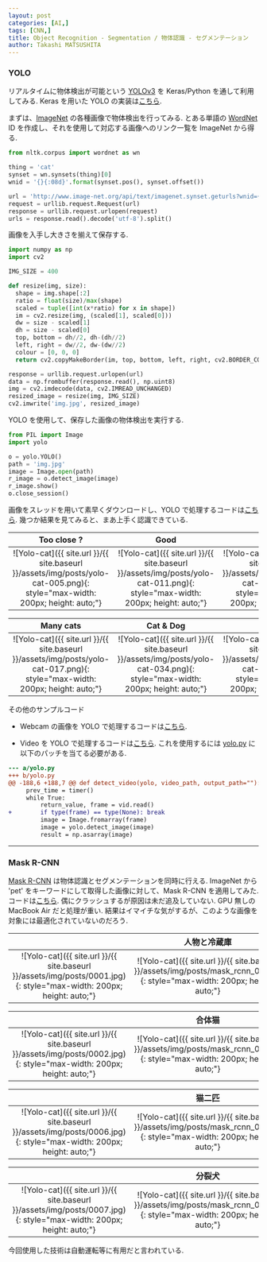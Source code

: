 ```yaml
---
layout: post
categories: [AI,]
tags: [CNN,]
title: Object Recognition - Segmentation / 物体認識 - セグメンテーション
author: Takashi MATSUSHITA
---
```


### YOLO
リアルタイムに物体検出が可能という [YOLOv3](https://pjreddie.com/darknet/yolo/) を Keras/Python を通して利用してみる. Keras を用いた YOLO の実装は[こちら](https://github.com/qqwweee/keras-yolo3).

まずは、[ImageNet](http://www.image-net.org) の各種画像で物体検出を行ってみる. とある単語の [WordNet](https://wordnet.princeton.edu) ID を作成し、それを使用して対応する画像へのリンク一覧を ImageNet から得る.

```python
from nltk.corpus import wordnet as wn

thing = 'cat'
synset = wn.synsets(thing)[0]
wnid = '{}{:08d}'.format(synset.pos(), synset.offset())

url = 'http://www.image-net.org/api/text/imagenet.synset.geturls?wnid={}'.format(wnid)
request = urllib.request.Request(url)
response = urllib.request.urlopen(request)
urls = response.read().decode('utf-8').split()
```

画像を入手し大きさを揃えて保存する.
```python
import numpy as np
import cv2

IMG_SIZE = 400

def resize(img, size):
  shape = img.shape[:2]
  ratio = float(size)/max(shape)
  scaled = tuple([int(x*ratio) for x in shape])
  im = cv2.resize(img, (scaled[1], scaled[0]))
  dw = size - scaled[1]
  dh = size - scaled[0]
  top, bottom = dh//2, dh-(dh//2)
  left, right = dw//2, dw-(dw//2)
  colour = [0, 0, 0]
  return cv2.copyMakeBorder(im, top, bottom, left, right, cv2.BORDER_CONSTANT, value=colour)

response = urllib.request.urlopen(url)
data = np.frombuffer(response.read(), np.uint8)
img = cv2.imdecode(data, cv2.IMREAD_UNCHANGED)
resized_image = resize(img, IMG_SIZE)
cv2.imwrite('img.jpg', resized_image)
```


YOLO を使用して、保存した画像の物体検出を実行する.
```python
from PIL import Image
import yolo

o = yolo.YOLO()
path = 'img.jpg'
image = Image.open(path)
r_image = o.detect_image(image)
r_image.show()
o.close_session()
```

画像をスレッドを用いて素早くダウンロードし、YOLO で処理するコードは[こちら](https://github.com/takashi-matsushita/lab/blob/master/dnn/yolo_image.py).
幾つか結果を見てみると、まあ上手く認識できている.

Too close ? | Good | Good
:-:|:-:|:-:
![Yolo-cat]({{ site.url }}/{{ site.baseurl }}/assets/img/posts/yolo-cat-005.png){: style="max-width: 200px; height: auto;"} | ![Yolo-cat]({{ site.url }}/{{ site.baseurl }}/assets/img/posts/yolo-cat-011.png){: style="max-width: 200px; height: auto;"} | ![Yolo-cat]({{ site.url }}/{{ site.baseurl }}/assets/img/posts/yolo-cat-012.png){: style="max-width: 200px; height: auto;"}

Many cats | Cat & Dog | Good
:-:|:-:|:-:
![Yolo-cat]({{ site.url }}/{{ site.baseurl }}/assets/img/posts/yolo-cat-017.png){: style="max-width: 200px; height: auto;"} | ![Yolo-cat]({{ site.url }}/{{ site.baseurl }}/assets/img/posts/yolo-cat-034.png){: style="max-width: 200px; height: auto;"} | ![Yolo-cat]({{ site.url }}/{{ site.baseurl }}/assets/img/posts/yolo-cat-038.png){: style="max-width: 200px; height: auto;"}


その他のサンプルコード

* Webcam の画像を YOLO で処理するコードは[こちら](https://github.com/takashi-matsushita/lab/blob/master/dnn/yolo_webcam.py).

* Video を YOLO で処理するコードは[こちら](https://github.com/takashi-matsushita/lab/blob/master/dnn/yolo_video.py). これを使用するには [yolo.py](https://github.com/qqwweee/keras-yolo3/blob/e6598d13c703029b2686bc2eb8d5c09badf42992/yolo.py) に以下のパッチを当てる必要がある.

```diff
--- a/yolo.py
+++ b/yolo.py
@@ -188,6 +188,7 @@ def detect_video(yolo, video_path, output_path=""):
     prev_time = timer()
     while True:
         return_value, frame = vid.read()
+        if type(frame) == type(None): break
         image = Image.fromarray(frame)
         image = yolo.detect_image(image)
         result = np.asarray(image)
```

* * *

### Mask R-CNN
[Mask R-CNN](https://github.com/matterport/Mask_RCNN.git) は物体認識とセグメンテーションを同時に行える. ImageNet から 'pet' をキーワードにして取得した画像に対して、Mask R-CNN を適用してみた. コードは[こちら](https://github.com/takashi-matsushita/lab/blob/master/dnn/mask_rcnn.py). 偶にクラッシュするが原因は未だ追及していない. GPU 無しの MacBook Air だと処理が重い. 結果はイマイチな気がするが、このような画像を対象には最適化されていないのだろう.

 　| 人物と冷蔵庫
:-:|:-:
![Yolo-cat]({{ site.url }}/{{ site.baseurl }}/assets/img/posts/0001.jpg){: style="max-width: 200px; height: auto;"} | ![Yolo-cat]({{ site.url }}/{{ site.baseurl }}/assets/img/posts/mask_rcnn_01.jpg){: style="max-width: 200px; height: auto;"}

 　| 合体猫
:-:|:-:
![Yolo-cat]({{ site.url }}/{{ site.baseurl }}/assets/img/posts/0002.jpg){: style="max-width: 200px; height: auto;"} | ![Yolo-cat]({{ site.url }}/{{ site.baseurl }}/assets/img/posts/mask_rcnn_02.jpg){: style="max-width: 200px; height: auto;"}

 　| 猫二匹
:-:|:-:
![Yolo-cat]({{ site.url }}/{{ site.baseurl }}/assets/img/posts/0006.jpg){: style="max-width: 200px; height: auto;"} | ![Yolo-cat]({{ site.url }}/{{ site.baseurl }}/assets/img/posts/mask_rcnn_05.jpg){: style="max-width: 200px; height: auto;"}

 　| 分裂犬
:-:|:-:
![Yolo-cat]({{ site.url }}/{{ site.baseurl }}/assets/img/posts/0007.jpg){: style="max-width: 200px; height: auto;"} | ![Yolo-cat]({{ site.url }}/{{ site.baseurl }}/assets/img/posts/mask_rcnn_06.jpg){: style="max-width: 200px; height: auto;"}


今回使用した技術は自動運転等に有用だと言われている.
